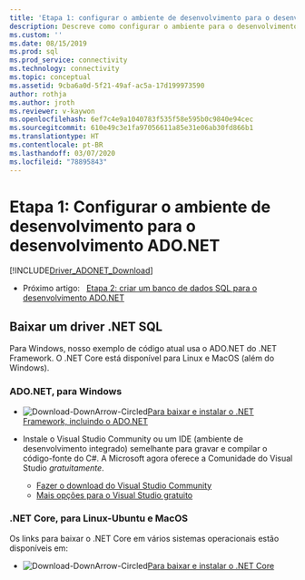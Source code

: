 ```yaml
---
title: 'Etapa 1: configurar o ambiente de desenvolvimento para o desenvolvimento do ADO.NET | Microsoft Docs'
description: Descreve como configurar o ambiente para o desenvolvimento ADO.NET.
ms.custom: ''
ms.date: 08/15/2019
ms.prod: sql
ms.prod_service: connectivity
ms.technology: connectivity
ms.topic: conceptual
ms.assetid: 9cba6a0d-5f21-49af-ac5a-17d199973590
author: rothja
ms.author: jroth
ms.reviewer: v-kaywon
ms.openlocfilehash: 6ef7c4e9a1040783f535f58e595b0c9840e94cec
ms.sourcegitcommit: 610e49c3e1fa97056611a85e31e06ab30fd866b1
ms.translationtype: HT
ms.contentlocale: pt-BR
ms.lasthandoff: 03/07/2020
ms.locfileid: "78895843"
---
```

# <a name="step-1-configure-development-environment-for-adonet-development"></a>Etapa 1: Configurar o ambiente de desenvolvimento para o desenvolvimento ADO.NET

[!INCLUDE[Driver_ADONET_Download](../../includes/driver_adonet_download.md)]

- Próximo artigo:&nbsp;&nbsp;&nbsp;[Etapa 2: criar um banco de dados SQL para o desenvolvimento ADO.NET](step-2-create-sql-database-ado-net-development.md)  

## <a name="download-a-net-sql-driver"></a>Baixar um driver .NET SQL

Para Windows, nosso exemplo de código atual usa o ADO.NET do .NET Framework. O .NET Core está disponível para Linux e MacOS (além do Windows).

### <a name="adonet-for-windows"></a>ADO.NET, para Windows

- ![Download-DownArrow-Circled](../../ssms/media/download-icon.png)[Para baixar e instalar o .NET Framework, incluindo o ADO.NET](../sql-connection-libraries.md#anchor-20-drivers-relational-access)

- Instale o Visual Studio Community ou um IDE (ambiente de desenvolvimento integrado) semelhante para gravar e compilar o código-fonte do C#. A Microsoft agora oferece a Comunidade do Visual Studio *gratuitamente*.  
    - [Fazer o download do Visual Studio Community](https://www.visualstudio.com/products/visual-studio-community-vs)  
    - [Mais opções para o Visual Studio gratuito](https://www.visualstudio.com/products/free-developer-offers-vs.aspx)  


### <a name="net-core-for-linux-ubuntu-and-macos"></a>.NET Core, para Linux-Ubuntu e MacOS

Os links para baixar o .NET Core em vários sistemas operacionais estão disponíveis em:

- ![Download-DownArrow-Circled](../../ssms/media/download-icon.png)[Para baixar e instalar o .NET Core](../sql-connection-libraries.md#anchor-20-drivers-relational-access)
